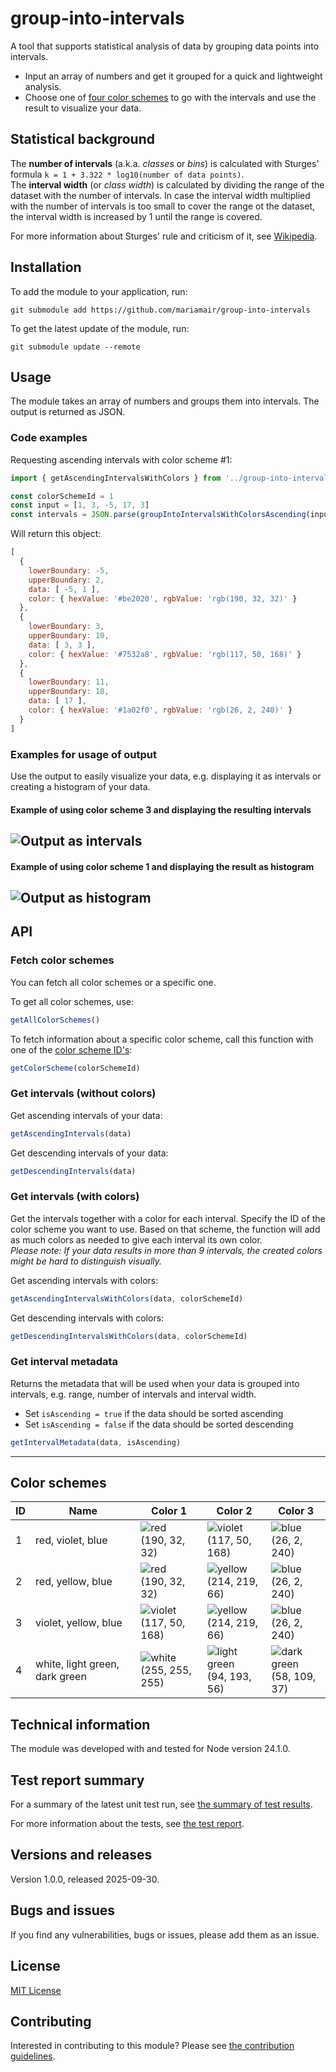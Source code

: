 # group-into-intervals

A tool that supports statistical analysis of data by grouping data points into intervals.   
- Input an array of numbers and get it grouped for a quick and lightweight analysis.   
- Choose one of [four color schemes](#color-schemes) to go with the intervals and use the result to visualize your data. 


## Statistical background
The **number of intervals** (a.k.a. _classes_ or _bins_) is calculated with Sturges' formula `k = 1 + 3.322 * log10(number of data points)`.  
The **interval width** (or _class width_) is calculated by dividing the range of the dataset with the number of intervals. In case the interval width multiplied with the number of intervals is too small to cover the range ot the dataset, the interval width is increased by 1 until the range is covered.   

For more information about Sturges' rule and criticism of it, see [Wikipedia](https://en.wikipedia.org/wiki/Sturges%27s_rule).

## Installation
To add the module to your application, run:
```
git submodule add https://github.com/mariamair/group-into-intervals
```

To get the latest update of the module, run:
```
git submodule update --remote
```

## Usage
The module takes an array of numbers and groups them into intervals. The output is returned as JSON.

### Code examples
Requesting ascending intervals with color scheme #1: 
```js
import { getAscendingIntervalsWithColors } from '../group-into-intervals/src/index.js'

const colorSchemeId = 1
const input = [1, 3, -5, 17, 3]
const intervals = JSON.parse(groupIntoIntervalsWithColorsAscending(input, colorSchemeId))
```
Will return this object:
```js
[
  {
    lowerBoundary: -5,
    upperBoundary: 2,
    data: [ -5, 1 ],
    color: { hexValue: '#be2020', rgbValue: 'rgb(190, 32, 32)' }
  },
  {
    lowerBoundary: 3,
    upperBoundary: 10,
    data: [ 3, 3 ],
    color: { hexValue: '#7532a8', rgbValue: 'rgb(117, 50, 168)' }
  },
  {
    lowerBoundary: 11,
    upperBoundary: 18,
    data: [ 17 ],
    color: { hexValue: '#1a02f0', rgbValue: 'rgb(26, 2, 240)' }
  }
]
```

### Examples for usage of output
Use the output to easily visualize your data, e.g. displaying it as intervals or creating a histogram of your data.  

#### Example of using color scheme 3 and displaying the resulting intervals
![Output as intervals](./docs/ModuleOutput_Intervals.png)
---
#### Example of using color scheme 1 and displaying the result as histogram
![Output as histogram](./docs/ModuleOutput_Histogram.png)
---

## API

### Fetch color schemes
You can fetch all color schemes or a specific one.   
   
To get all color schemes, use:

```js
getAllColorSchemes()
```

To fetch information about a specific color scheme, call this function with one of the [color scheme ID's](#color-schemes):
```js
getColorScheme(colorSchemeId)
```
### Get intervals (without colors)
Get ascending intervals of your data:
```js
getAscendingIntervals(data)
```
Get descending intervals of your data:
```js
getDescendingIntervals(data)
```

### Get intervals (with colors)
Get the intervals together with a color for each interval. Specify the ID of the color scheme you want to use. Based on that scheme, the function will add as much colors as needed to give each interval its own color.   
_Please note: If your data results in more than 9 intervals, the created colors might be hard to distinguish visually._

Get ascending intervals with colors:
```js
getAscendingIntervalsWithColors(data, colorSchemeId)
```

Get descending intervals with colors:
```js
getDescendingIntervalsWithColors(data, colorSchemeId)
```
### Get interval metadata
Returns the metadata that will be used when your data is grouped into intervals, e.g. range, number of intervals and interval width.   

- Set `isAscending = true` if the data should be sorted ascending
- Set `isAscending = false` if the data should be sorted descending
```js
getIntervalMetadata(data, isAscending)
```
---
   
## Color schemes
| ID | Name | Color 1 | Color 2 | Color 3 |
|----|------|---------|---------|---------|
| 1 | red, violet, blue | ![red](./docs/color-red.png)<br>(190, 32, 32) | ![violet](./docs/color-violet.png)<br>(117, 50, 168) | ![blue](./docs/color-blue.png)<br>(26, 2, 240) | 
| 2 | red, yellow, blue | ![red](./docs/color-red.png)<br>(190, 32, 32) | ![yellow](./docs/color-yellow.png)<br>(214, 219, 66) | ![blue](./docs/color-blue.png)<br>(26, 2, 240) | 
| 3 | violet, yellow, blue | ![violet](./docs/color-violet.png)<br>(117, 50, 168) | ![yellow](./docs/color-yellow.png)<br>(214, 219, 66) | ![blue](./docs/color-blue.png)<br>(26, 2, 240) | 
| 4 | white, light green, dark green | ![white](./docs/color-white.png)<br>(255, 255, 255) | ![light green](./docs/color-light-green.png)<br>(94, 193, 56) | ![dark green](./docs/color-dark-green.png)<br>(58, 109, 37) | 


## Technical information
The module was developed with and tested for Node version 24.1.0.

## Test report summary
For a summary of the latest unit test run, see [the summary of test results](https://github.com/mariamair/test-group-into-intervals/blob/main/reports/summary.md).

For more information about the tests, see [the test report](./docs/testreport.md).

## Versions and releases
Version 1.0.0, released 2025-09-30.

## Bugs and issues
If you find any vulnerabilities, bugs or issues, please add them as an issue.

## License
[MIT License](LICENSE)

## Contributing
Interested in contributing to this module? Please see [the contribution guidelines](CONTRIBUTING.md).